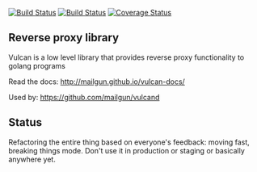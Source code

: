 [![Build Status](https://travis-ci.org/mailgun/vulcan.png)](https://travis-ci.org/mailgun/vulcan)
[![Build Status](https://drone.io/github.com/mailgun/vulcan/status.png)](https://drone.io/github.com/mailgun/vulcan/latest)
[![Coverage Status](https://coveralls.io/repos/mailgun/vulcan/badge.png?branch=master)](https://coveralls.io/r/mailgun/vulcan?branch=master)


Reverse proxy library
----------------------

Vulcan is a low level library that provides reverse proxy functionality to golang programs

Read the docs: http://mailgun.github.io/vulcan-docs/

Used by: https://github.com/mailgun/vulcand

Status
------

Refactoring the entire thing based on everyone's feedback: moving fast, breaking things mode.
Don't use it in production or staging or basically anywhere yet.
